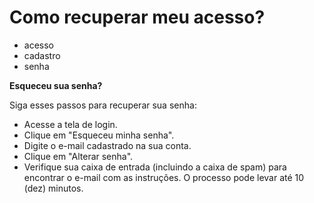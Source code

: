 # Como recuperar meu acesso?

- acesso
- cadastro
- senha

**Esqueceu sua senha?**

Siga esses passos para recuperar sua senha:
* Acesse a tela de login.
* Clique em "Esqueceu minha senha".
* Digite o e-mail cadastrado na sua conta.
* Clique em "Alterar senha".
* Verifique sua caixa de entrada (incluindo a caixa de spam) para encontrar o e-mail com as instruções. O processo pode levar até 10 (dez) minutos.